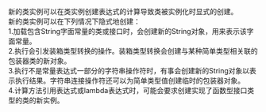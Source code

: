 新的类实例可以在类实例创建表达式的计算导致类被实例化时显式的创建。</br>
新的类实例可以在下列情况下隐式地创建：</br>
1.加载包含String字面常量的类或接口时，会创建新的String对象，用来表示该字面常量。</br>
2.执行会引发装箱类型转换的操作。装箱类型转换会创建与某种简单类型相关联的包装器类的新对象。</br>
3.执行不是常量表达式一部分的字符串操作符时，有事会创建新的String对象以表示执行结果。字符串连接操作符还可以为简单类型值创建临时的包装器对象。</br>
4.计算方法引用表达式或lambda表达式时，可能会要求创建实现了函数型接口类型的类的新实例。
